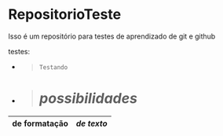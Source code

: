 # RepositorioTeste

Isso é um repositório para testes de aprendizado de git e github

testes: 

- > ```Testando```
- > # _possibilidades_
| **de formatação** | _de texto_ |
| ------ | ------ |
